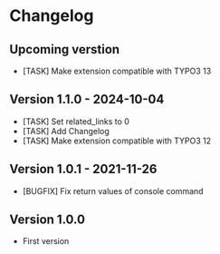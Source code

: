 # Changelog

## Upcoming verstion
* [TASK] Make extension compatible with TYPO3 13

## Version 1.1.0 - 2024-10-04
* [TASK] Set related_links to 0
* [TASK] Add Changelog
* [TASK] Make extension compatible with TYPO3 12

## Version 1.0.1 - 2021-11-26
* [BUGFIX] Fix return values of console command

## Version 1.0.0
* First version

